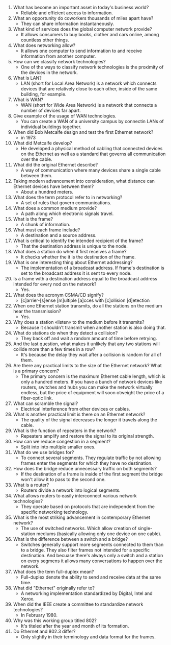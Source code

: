 1. What has become an important asset in today's business world?
    - Reliable and efficient access to information.
2. What an opportunity do coworkers thousands of miles apart have?
    - They can share information instantaneously.
3. What kind of services does the global computer network provide?
    - It allows consumers to buy books, clother and cars online, among countless other things.
4. What does networking allow?
    - It allows one computer to send information to and receive information from another computer.
5. How can we classify network technologies?
    - One of the ways to classify network technologies is the proximity of the devices in the network.
6. What is LAN?
    - LAN (short for Local Area Network) is a network which connects devices that are relatively close to each other, inside of the same building, for example.
7. What is WAN?
    - WAN (short for Wide Area Network) is a network that connects a number of devices far apart.
8. Give example of the usage of WAN technologies.
    - You can create a WAN of a university campus by connectin LANs of individual buildings together.
9. When did Bob Metcalfe design and test the first Ethernet network?
    - in 1973
10. What did Metcalfe develop?
    - He developed a physical method of cabling that connected devices on the Ethernet as well as a standard that governs all communication over the cable.
11. What did the original Ethernet describe?
    - A way of communication where many devices share a single cable between them.
12. Taking modern advancement into consideration, what distance can Ethernet devices have between them?
    - About a hundred meters.
13. What does the term protocol refer to in networking?
    - A set of rules that govern communications.
14. What does a common medium provide?
    - A path along which electronic signals travel.
15. What is the frame?
    - A chunk of information.
16. What must each frame include?
    - A destination and a source address.
17. What is critical to identify the intended recipient of the frame?
    - That the destination address is unique to the node.
18. What does a station do when it first receives a frame?
    - It checks whether the it is the destination of the frame.
19. What is one interesting thing about Ethernet addressing?
    - The implementation of a broadcast address. If frame's destination is set to the broadcast address it is sent to every node.
20. Is a frame with a destination address equal to the broadcast address intended for every nod on the network?
    - Yes.
21. What does the acronym CSMA/CD signify?
    - [c]arrier-[s]ense [m]ultiple [a]cces with [c]ollision [d]etection
22. When one Ethernet station transmits, do all the stations on the medium hear the transmission?
    - Yes.
23. Why does a station «listen» to the medium before it transmits?
    - Because it shouldn't transmit when another station is also doing that.
24. What do stations do when they detect a collision?
    - They back off and wait a random amount of time before retrying.
25. And the last question, what makes it unlikely that any two stations will collide more than a few times in a row?
    - It's because the delay they wait after a collision is random for all of them.
26. Are there any practical limits to the size of the Ethernet network? What is a primary concern?
    - The primary concern is the maximum Ethernet cable length, which is only a hundred meters. If you have a bunch of network devices like routers, switches and hubs you can make the network virtually endless, but the price of equipment will soon otweight the price of a fiber-optic link.
27. What can scramble the signal?
    - Electrical interference from other devices or cables.
28. What is another practical limit is there on an Ethernet network?
    - The quality of the signal decreases the longer it travels along the cable.
29. What is the function of repeaters in the network?
    - Repeaters amplify and restore the signal to its original strength.
30. How can we reduce congestion in a segment?
    - Split into into multiple smaller ones.
31. What do we use bridges for?
    - To connect several segments. They regulate traffic by not allowing frames enter the segments for which they have no destination.
32. How does the bridge reduce unnecessary traffic on both segments?
    - If the destination of a frame is inside of the first segment the bridge won't allow it to pass to the second one.
33. What is a router?
    - Routers divide a network into logical segments.
34. What allows routers to easily interconnect various network technologies?
    - They operate based on protocols that are independent from the specific networking technology.
35. What is the most striking advancement in contemporary Ethernet network?
    - The use of switched networks. Which allow creation of single-station mediums (basically allowing only one device on one cable).
36. What is the difference between a switch and a bridge?
    - Switches generally support more segments connected to them than to a bridge. They also filter frames not intended for a specific destination. And becuase there's always only a switch and a station on every segmens it allows many conversations to happen over the network.
37. What does the term full-duplex mean?
    - Full-duplex denote the ability to send and receive data at the same time.
38. What did "Ethernet" originally refer to?
    - A networking implementation standardized by Digital, Intel and Xerox.
39. When did the IEEE create a committee to standardize network technologies?
    - In February 1980.
40. Why was this working group titled 802?
    - It's titeled after the year and month of its formation.
41. Do Ethernet and 802.3 differ?
    - Only slightly in their terminology and data format for the frames.
